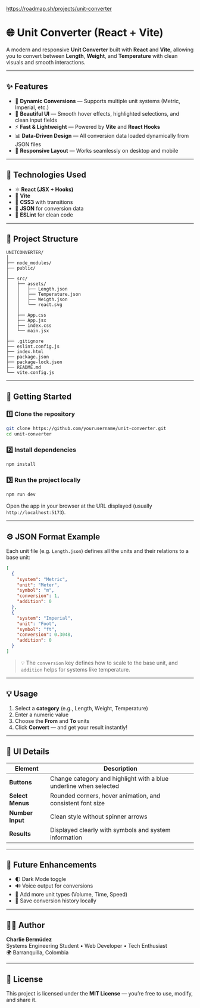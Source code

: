 https://roadmap.sh/projects/unit-converter


# 🌐 Unit Converter (React + Vite)

A modern and responsive **Unit Converter** built with **React** and **Vite**, allowing you to convert between **Length**, **Weight**, and **Temperature** with clean visuals and smooth interactions.

---

## ✨ Features

- 🔁 **Dynamic Conversions** — Supports multiple unit systems (Metric, Imperial, etc.)
- 🎨 **Beautiful UI** — Smooth hover effects, highlighted selections, and clean input fields
- ⚡ **Fast & Lightweight** — Powered by **Vite** and **React Hooks**
- 📊 **Data-Driven Design** — All conversion data loaded dynamically from JSON files
- 📱 **Responsive Layout** — Works seamlessly on desktop and mobile

---

## 🧠 Technologies Used

- ⚛️ **React (JSX + Hooks)**
- 💨 **Vite**
- 🎨 **CSS3** with transitions
- 📁 **JSON** for conversion data
- 🧩 **ESLint** for clean code

---

## 📂 Project Structure

```
UNITCONVERTER/
│
├── node_modules/
├── public/
│
├── src/
│   ├── assets/
│   │   ├── Length.json
│   │   ├── Temperature.json
│   │   ├── Weigth.json
│   │   └── react.svg
│   │
│   ├── App.css
│   ├── App.jsx
│   ├── index.css
│   └── main.jsx
│
├── .gitignore
├── eslint.config.js
├── index.html
├── package.json
├── package-lock.json
├── README.md
└── vite.config.js
```

---

## 🚀 Getting Started

### 1️⃣ Clone the repository

```bash
git clone https://github.com/yourusername/unit-converter.git
cd unit-converter
```

### 2️⃣ Install dependencies

```bash
npm install
```

### 3️⃣ Run the project locally

```bash
npm run dev
```

Open the app in your browser at the URL displayed (usually `http://localhost:5173`).

---

## ⚙️ JSON Format Example

Each unit file (e.g. `Length.json`) defines all the units and their relations to a base unit:

```json
[
  {
    "system": "Metric",
    "unit": "Meter",
    "symbol": "m",
    "conversion": 1,
    "addition": 0
  },
  {
    "system": "Imperial",
    "unit": "Foot",
    "symbol": "ft",
    "conversion": 0.3048,
    "addition": 0
  }
]
```

> 💡 The `conversion` key defines how to scale to the base unit, and `addition` helps for systems like temperature.

---

## 💡 Usage

1. Select a **category** (e.g., Length, Weight, Temperature)  
2. Enter a numeric value  
3. Choose the **From** and **To** units  
4. Click **Convert** — and get your result instantly!  

---

## 🎨 UI Details

| Element | Description |
|----------|--------------|
| **Buttons** | Change category and highlight with a blue underline when selected |
| **Select Menus** | Rounded corners, hover animation, and consistent font size |
| **Number Input** | Clean style without spinner arrows |
| **Results** | Displayed clearly with symbols and system information |

---

## 🧩 Future Enhancements

- 🌓 Dark Mode toggle  
- 🔊 Voice output for conversions  
- 🧮 Add more unit types (Volume, Time, Speed)  
- 💾 Save conversion history locally  

---

## 👩‍💻 Author

**Charlie Bermúdez**  
Systems Engineering Student • Web Developer • Tech Enthusiast  
🌍 Barranquilla, Colombia  

---

## 🪪 License

This project is licensed under the **MIT License** — you’re free to use, modify, and share it.
````
